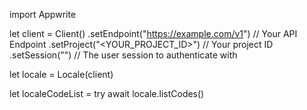import Appwrite

let client = Client()
    .setEndpoint("https://example.com/v1") // Your API Endpoint
    .setProject("<YOUR_PROJECT_ID>") // Your project ID
    .setSession("") // The user session to authenticate with

let locale = Locale(client)

let localeCodeList = try await locale.listCodes()

